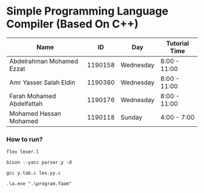 # Simple Programming Language Compiler (Based On C++)

| Name                     | ID       | Day       | Tutorial Time |
|--------------------------|----------|-----------|--------------|
| Abdelrahman Mohamed Ezzat    | 1190158 | Wednesday | 8:00 - 11:00 |
| Amr Yasser Salah Eldin    | 1190380 | Wednesday | 8:00 - 11:00 |
| Farah Mohamed Abdelfattah    | 1190176 | Wednesday | 8:00 - 11:00 |
| Mohamed Hassan Mohamed  | 1190118 | Sunday    | 4:00 - 7:00  |

### How to run?
`flex lexer.l`

`bison --yacc parser.y -d`

`gcc y.tab.c lex.yy.c`

`.\a.exe ".\program.faam"`

